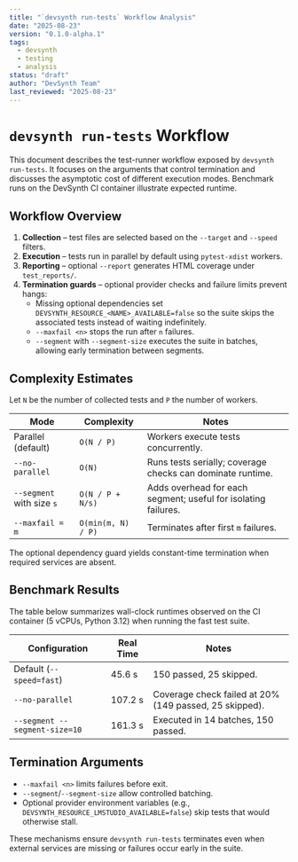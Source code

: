 ```yaml
---
title: "`devsynth run-tests` Workflow Analysis"
date: "2025-08-23"
version: "0.1.0-alpha.1"
tags:
  - devsynth
  - testing
  - analysis
status: "draft"
author: "DevSynth Team"
last_reviewed: "2025-08-23"
---
```


# `devsynth run-tests` Workflow

This document describes the test-runner workflow exposed by `devsynth run-tests`. It focuses on the arguments that control termination and discusses the asymptotic cost of different execution modes. Benchmark runs on the DevSynth CI container illustrate expected runtime.

## Workflow Overview

1. **Collection** – test files are selected based on the `--target` and `--speed` filters.
2. **Execution** – tests run in parallel by default using `pytest-xdist` workers.
3. **Reporting** – optional `--report` generates HTML coverage under `test_reports/`.
4. **Termination guards** – optional provider checks and failure limits prevent hangs:
   - Missing optional dependencies set `DEVSYNTH_RESOURCE_<NAME>_AVAILABLE=false` so the suite skips the associated tests instead of waiting indefinitely.
   - `--maxfail <n>` stops the run after `n` failures.
   - `--segment` with `--segment-size` executes the suite in batches, allowing early termination between segments.

## Complexity Estimates

Let `N` be the number of collected tests and `P` the number of workers.

| Mode | Complexity | Notes |
|------|------------|-------|
| Parallel (default) | `O(N / P)` | Workers execute tests concurrently. |
| `--no-parallel` | `O(N)` | Runs tests serially; coverage checks can dominate runtime. |
| `--segment` with size `s` | `O(N / P + N/s)` | Adds overhead for each segment; useful for isolating failures. |
| `--maxfail = m` | `O(min(m, N) / P)` | Terminates after first `m` failures. |

The optional dependency guard yields constant-time termination when required services are absent.

## Benchmark Results

The table below summarizes wall-clock runtimes observed on the CI container (5 vCPUs, Python 3.12) when running the fast test suite.

| Configuration | Real Time | Notes |
|---------------|-----------|-------|
| Default (`--speed=fast`) | 45.6 s | 150 passed, 25 skipped. |
| `--no-parallel` | 107.2 s | Coverage check failed at 20% (149 passed, 25 skipped). |
| `--segment --segment-size=10` | 161.3 s | Executed in 14 batches, 150 passed. |

## Termination Arguments

- `--maxfail <n>` limits failures before exit.
- `--segment`/`--segment-size` allow controlled batching.
- Optional provider environment variables (e.g., `DEVSYNTH_RESOURCE_LMSTUDIO_AVAILABLE=false`) skip tests that would otherwise stall.

These mechanisms ensure `devsynth run-tests` terminates even when external services are missing or failures occur early in the suite.
